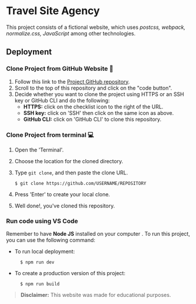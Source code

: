 # Travel Site Agency

This project consists of a fictional website, which uses *postcss, webpack, normalize.css, JavaScript* among other technologies.


## Deployment

### Clone Project from GitHub Website 📁

1. Follow this link to the [Project GitHub repository](https://github.com/cotebarrientos/travel-site-website-example).
2. Scroll to the top of this repository and click on the "code button".
3. Decide whether you want to clone the project using HTTPS or an SSH key or GitHub CLI and do the following:
   - **HTTPS:** click on the checklist icon to the right of the URL.
   - **SSH key:** click on 'SSH' then click on the same icon as above.
   - **GitHub CLI:** click on 'GitHub CLI' to clone this repository.

### Clone Project from terminal 💻

1.  Open the 'Terminal'.
2.  Choose the location for the cloned directory.
3.  Type `git clone`, and then paste the clone URL.

        $ git clone https://github.com/USERNAME/REPOSITORY

4.  Press 'Enter' to create your local clone.
5.  Well done!, you've cloned this repository.

### Run code using VS Code

Remember to have **Node JS** installed on your computer . To run this project, you can use the following command:

- To run local deployment:

        $ npm run dev

- To create a production version of this project:

        $ npm run build



> **Disclaimer:** This website was made for educational purposes.